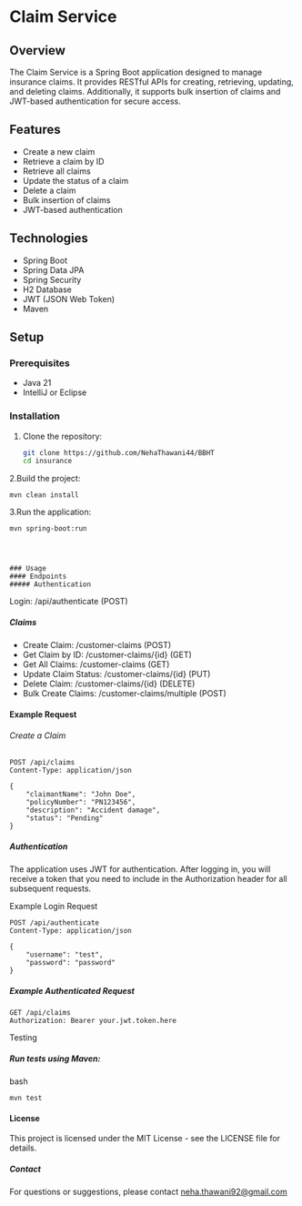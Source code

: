 # Claim Service

## Overview
The Claim Service is a Spring Boot application designed to manage insurance claims. It provides RESTful APIs for creating, retrieving, updating, and deleting claims. Additionally, it supports bulk insertion of claims and JWT-based authentication for secure access.

## Features
- Create a new claim
- Retrieve a claim by ID
- Retrieve all claims
- Update the status of a claim
- Delete a claim
- Bulk insertion of claims
- JWT-based authentication

## Technologies
- Spring Boot
- Spring Data JPA
- Spring Security
- H2 Database
- JWT (JSON Web Token)
- Maven

## Setup

### Prerequisites
- Java 21 
- IntelliJ or Eclipse


### Installation
1. Clone the repository:
   ```bash
   git clone https://github.com/NehaThawani44/BBHT
   cd insurance
   

2.Build the project:
``````
mvn clean install

`````````
3.Run the application:

```
mvn spring-boot:run




### Usage
#### Endpoints
##### Authentication
````
Login: /api/authenticate (POST)

##### Claims
* Create Claim: /customer-claims (POST)
* Get Claim by ID: /customer-claims/{id} (GET)
* Get All Claims: /customer-claims (GET)
* Update Claim Status: /customer-claims/{id} (PUT)
* Delete Claim: /customer-claims/{id} (DELETE)
* Bulk Create Claims: /customer-claims/multiple (POST)
#### Example Request

###### Create a Claim
```
POST /api/claims
Content-Type: application/json

{
    "claimantName": "John Doe",
    "policyNumber": "PN123456",
    "description": "Accident damage",
    "status": "Pending"
} 

```
##### Authentication
The application uses JWT for authentication. After logging in, you will receive a token that you need to include in the Authorization header for all subsequent requests.

Example Login Request
```
POST /api/authenticate
Content-Type: application/json

{
    "username": "test",
    "password": "password"
}
```
##### Example Authenticated Request
```
GET /api/claims
Authorization: Bearer your.jwt.token.here
````
Testing
##### Run tests using Maven:

bash
```
mvn test
````
#### License
This project is licensed under the MIT License - see the LICENSE file for details.

##### Contact
For questions or suggestions, please contact neha.thawani92@gmail.com

